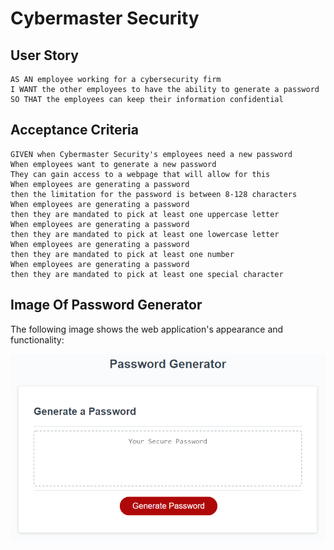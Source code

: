 # Cybermaster Security


## User Story

```
AS AN employee working for a cybersecurity firm
I WANT the other employees to have the ability to generate a password
SO THAT the employees can keep their information confidential
```

## Acceptance Criteria

```
GIVEN when Cybermaster Security's employees need a new password
When employees want to generate a new password
They can gain access to a webpage that will allow for this
When employees are generating a password
then the limitation for the password is between 8-128 characters
When employees are generating a password 
then they are mandated to pick at least one uppercase letter
When employees are generating a password
then they are mandated to pick at least one lowercase letter
When employees are generating a password
then they are mandated to pick at least one number
When employees are generating a password 
then they are mandated to pick at least one special character

```

## Image Of Password Generator

The following image shows the web application's appearance and functionality:

![The Password Generator application displays a red button to "Generate Password".](./Assets/03-javascript-homework-demo.png)

